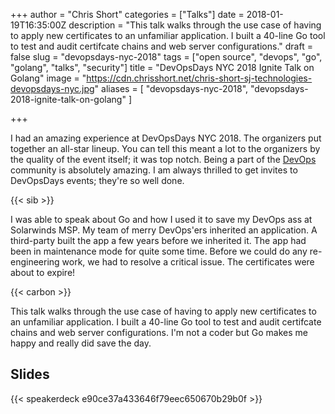 +++
author = "Chris Short"
categories = ["Talks"]
date = 2018-01-19T16:35:00Z
description = "This talk walks through the use case of having to apply new certificates to an unfamiliar application. I built a 40-line Go tool to test and audit certifcate chains and web server configurations."
draft = false
slug = "devopsdays-nyc-2018"
tags = ["open source", "devops", "go", "golang", "talks", "security"]
title = "DevOpsDays NYC 2018 Ignite Talk on Golang"
image = "https://cdn.chrisshort.net/chris-short-sj-technologies-devopsdays-nyc.jpg"
aliases = [
    "devopsdays-nyc-2018",
    "devopsdays-2018-ignite-talk-on-golang"
]

+++

I had an amazing experience at DevOpsDays NYC 2018. The organizers put together an all-star lineup. You can tell this meant a lot to the organizers by the quality of the event itself; it was top notch. Being a part of the [DevOps](https://devopsish.com) community is absolutely amazing. I am always thrilled to get invites to DevOpsDays events; they're so well done.

{{< sib >}}

I was able to speak about Go and how I used it to save my DevOps ass at Solarwinds MSP. My team of merry DevOps'ers inherited an application. A third-party built the app a few years before we inherited it. The app had been in maintenance mode for quite some time. Before we could do any re-engineering work, we had to resolve a critical issue. The certificates were about to expire!

{{< carbon >}}

This talk walks through the use case of having to apply new certificates to an unfamiliar application. I built a 40-line Go tool to test and audit certifcate chains and web server configurations. I'm not a coder but Go makes me happy and really did save the day.

## Slides

{{< speakerdeck e90ce37a433646f79eec650670b29b0f >}}
